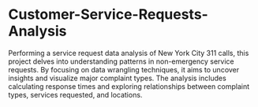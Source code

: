 # Customer-Service-Requests-Analysis
Performing a service request data analysis of New York City 311 calls, this project delves into understanding patterns in non-emergency service requests. By focusing on data wrangling techniques, it aims to uncover insights and visualize major complaint types. The analysis includes calculating response times and exploring relationships between complaint types, services requested, and locations.

